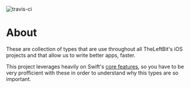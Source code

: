  
![travis-ci](https://travis-ci.com/theleftbit/BSWFoundation.svg?branch=develop)


# About

 These are collection of types that are use throughout all TheLeftBit's iOS projects and that allow us to write better apps, faster.
 
 This project leverages heavily on Swift's [core features](https://swift.org/about/), so you have to be very profficient with these in order to understand why this types are so important.
 
